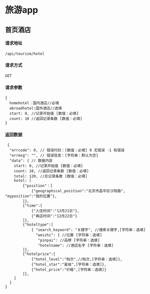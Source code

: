 # 旅游app
## 首页酒店
#### 请求地址
    /api/tourism/hotel 
#### 请求方式
    GET
#### 请求参数
    {
      homehotel：国内酒店//必填
      abroadhotel:国外酒店//选填
      start: 0, //记录开始值 [数值：必填]
      count: 10 //返回记录条数 [数值：必填]
    }
#### 返回数据
	 {
      "errcode": 0, // 错误代码：[数值：必填] 0 无错误 -1 有错误
      "errmsg": "", // 错误信息：[字符串：默认为空]
      "data": { // 数据内容
        start: 0, //记录开始值 [数值：必填]
        count: 10, //返回记录条数 [数值：必填]
        total: 120, //总记录条数 [数值：必填]
        hotel: [
            {"position"：[
                {"geographical_position":"北京市昌平区沙阳路", "myposition":"我的位置"}, 
            ]}，
            {"time":[
                {"入住时间":"12月21日"},
                {"离店时间":"12月22日"}
            ]},
            {"hoteltype":[
                { "search_keyword": "关键字", //搜索关键字,[字符串：选填]
				  "weizhi": { //位置 [字符串：选填]
				   "pinpai": //品牌 [字符串：选填]
				   "hotelname": //酒店名字 [字符串：选填]                  
            ]},
            {"hotelprice":[
                {"hotel_level":"档次",//档次,[字符串：选填]},
                {"hotel_star":"星级",[字符串：选填]},
                {"hotel_price":"价格",[字符串：选填]}
            ]},
        ]
      }
    }